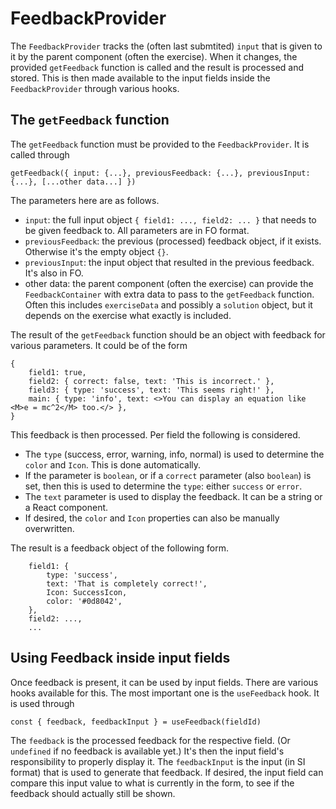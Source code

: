 # FeedbackProvider

The `FeedbackProvider` tracks the (often last submtited) `input` that is given to it by the parent component (often the exercise). When it changes, the provided `getFeedback` function is called and the result is processed and stored. This is then made available to the input fields inside the `FeedbackProvider` through various hooks.


## The `getFeedback` function

The `getFeedback` function must be provided to the `FeedbackProvider`. It is called through

```
getFeedback({ input: {...}, previousFeedback: {...}, previousInput: {...}, [...other data...] })
```

The parameters here are as follows.

- `input`: the full input object `{ field1: ..., field2: ... }` that needs to be given feedback to. All parameters are in FO format.
- `previousFeedback`: the previous (processed) feedback object, if it exists. Otherwise it's the empty object `{}`.
- `previousInput`: the input object that resulted in the previous feedback. It's also in FO.
- other data: the parent component (often the exercise) can provide the `FeedbackContainer` with extra data to pass to the `getFeedback` function. Often this includes `exerciseData` and possibly a `solution` object, but it depends on the exercise what exactly is included.

The result of the `getFeedback` function should be an object with feedback for various parameters. It could be of the form

```
{
	field1: true,
	field2: { correct: false, text: 'This is incorrect.' },
	field3: { type: 'success', text: 'This seems right!' },
	main: { type: 'info', text: <>You can display an equation like <M>e = mc^2</M> too.</> },
}
```

This feedback is then processed. Per field the following is considered.

- The `type` (success, error, warning, info, normal) is used to determine the `color` and `Icon`. This is done automatically.
- If the parameter is `boolean`, or if a `correct` parameter (also `boolean`) is set, then this is used to determine the `type`: either `success` or `error`.
- The `text` parameter is used to display the feedback. It can be a string or a React component.
- If desired, the `color` and `Icon` properties can also be manually overwritten.

The result is a feedback object of the following form.

```
	field1: {
		type: 'success',
		text: 'That is completely correct!',
		Icon: SuccessIcon,
		color: '#0d8042',
	},
	field2: ...,
	...
```


## Using Feedback inside input fields

Once feedback is present, it can be used by input fields. There are various hooks available for this. The most important one is the `useFeedback` hook. It is used through

```
const { feedback, feedbackInput } = useFeedback(fieldId)
```

The `feedback` is the processed feedback for the respective field. (Or `undefined` if no feedback is available yet.) It's then the input field's responsibility to properly display it. The `feedbackInput` is the input (in SI format) that is used to generate that feedback. If desired, the input field can compare this input value to what is currently in the form, to see if the feedback should actually still be shown.
